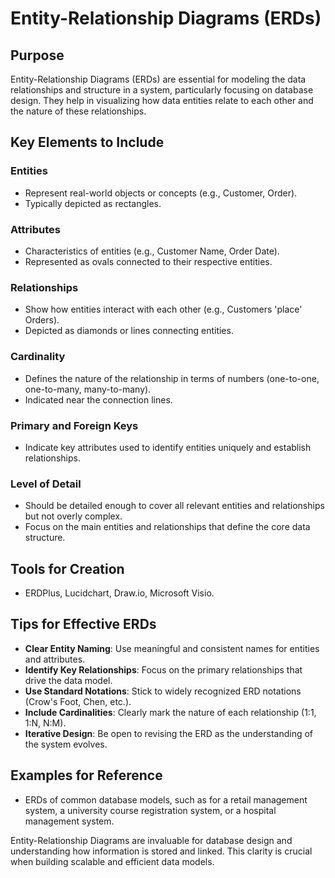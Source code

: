 # Entity-Relationship Diagrams (ERDs)

## Purpose
Entity-Relationship Diagrams (ERDs) are essential for modeling the data relationships and structure in a system, particularly focusing on database design. They help in visualizing how data entities relate to each other and the nature of these relationships.

## Key Elements to Include

### Entities
- Represent real-world objects or concepts (e.g., Customer, Order).
- Typically depicted as rectangles.

### Attributes
- Characteristics of entities (e.g., Customer Name, Order Date).
- Represented as ovals connected to their respective entities.

### Relationships
- Show how entities interact with each other (e.g., Customers 'place' Orders).
- Depicted as diamonds or lines connecting entities.

### Cardinality
- Defines the nature of the relationship in terms of numbers (one-to-one, one-to-many, many-to-many).
- Indicated near the connection lines.

### Primary and Foreign Keys
- Indicate key attributes used to identify entities uniquely and establish relationships.

### Level of Detail
- Should be detailed enough to cover all relevant entities and relationships but not overly complex.
- Focus on the main entities and relationships that define the core data structure.

## Tools for Creation
- ERDPlus, Lucidchart, Draw.io, Microsoft Visio.

## Tips for Effective ERDs
- **Clear Entity Naming**: Use meaningful and consistent names for entities and attributes.
- **Identify Key Relationships**: Focus on the primary relationships that drive the data model.
- **Use Standard Notations**: Stick to widely recognized ERD notations (Crow's Foot, Chen, etc.).
- **Include Cardinalities**: Clearly mark the nature of each relationship (1:1, 1:N, N:M).
- **Iterative Design**: Be open to revising the ERD as the understanding of the system evolves.

## Examples for Reference
- ERDs of common database models, such as for a retail management system, a university course registration system, or a hospital management system.

Entity-Relationship Diagrams are invaluable for database design and understanding how information is stored and linked. This clarity is crucial when building scalable and efficient data models.
